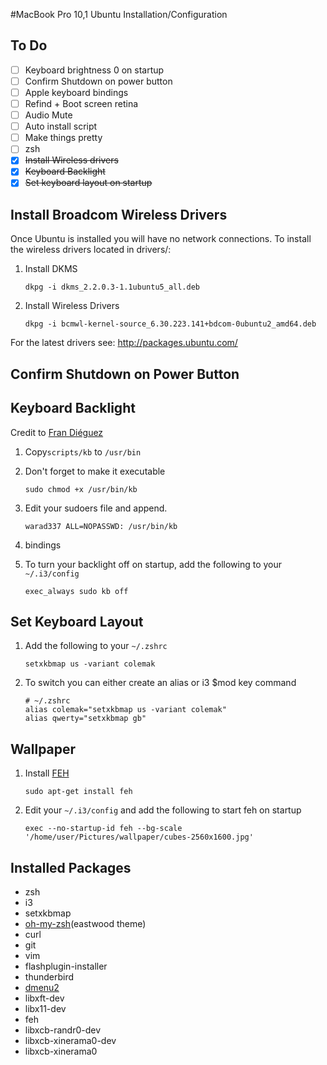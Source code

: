 #MacBook Pro 10,1 Ubuntu Installation/Configuration

## To Do

 - [ ] Keyboard brightness 0 on startup
 - [ ] Confirm Shutdown on power button
 - [ ] Apple keyboard bindings
 - [ ] Refind + Boot screen retina
 - [ ] Audio Mute
 - [ ] Auto install script
 - [ ] Make things pretty
 - [ ] zsh
 - [x] ~~Install Wireless drivers~~
 - [x] ~~Keyboard Backlight~~
 - [x] ~~Set keyboard layout on startup~~

## Install Broadcom Wireless Drivers

Once Ubuntu is installed you will have no network connections.
To install the wireless drivers located in drivers/:

 1. Install DKMS

    `dkpg -i dkms_2.2.0.3-1.1ubuntu5_all.deb`

 2. Install Wireless Drivers

    `dkpg -i bcmwl-kernel-source_6.30.223.141+bdcom-0ubuntu2_amd64.deb`

For the latest drivers see: http://packages.ubuntu.com/

## Confirm Shutdown on Power Button

## Keyboard Backlight

Credit to [Fran Diéguez](http://www.frandieguez.com/blog/2010/06/24/macbook-pro-keyboard-backlight-keys-on-ubuntu-gnulinux/)

 1. Copy`scripts/kb` to `/usr/bin`
 2. Don't forget to make it executable
 
    `sudo chmod +x /usr/bin/kb`

 3. Edit your sudoers file and append.

    `warad337 ALL=NOPASSWD: /usr/bin/kb`

 4. bindings
 5. To turn your backlight off on startup, add the following to your `~/.i3/config`

    `exec_always sudo kb off `

## Set Keyboard Layout

 1. Add the following to your `~/.zshrc`

    `setxkbmap us -variant colemak`

 2. To switch you can either create an alias or i3 $mod key command

    ```
    # ~/.zshrc
    alias colemak="setxkbmap us -variant colemak"
    alias qwerty="setxkbmap gb"
    ```

## Wallpaper

 1. Install [FEH](http://feh.finalrewind.org/)
    
    `sudo apt-get install feh` 
 
2. Edit your `~/.i3/config` and add the following to start feh on startup
    
    `exec --no-startup-id feh --bg-scale '/home/user/Pictures/wallpaper/cubes-2560x1600.jpg'`

## Installed Packages

 * zsh
 * i3
 * setxkbmap
 * [oh-my-zsh](https://github.com/robbyrussell/oh-my-zsh)(eastwood theme)
 * curl
 * git
 * vim
 * flashplugin-installer
 * thunderbird
 * [dmenu2](https://bitbucket.org/melek/dmenu2)
 * libxft-dev
 * libx11-dev
 * feh
 * libxcb-randr0-dev
 * libxcb-xinerama0-dev
 * libxcb-xinerama0
